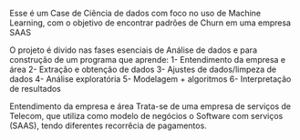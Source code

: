 Esse é um Case de Ciência de dados com foco no uso de Machine Learning, com o objetivo de encontrar padrões de Churn em uma empresa SAAS

O projeto é divido nas fases esenciais de Análise de dados e para construção de um programa que aprende: 
1- Entendimento da empresa e área 
2- Extração e obtenção de dados 
3- Ajustes de dados/limpeza de dados 
4- Análise exploratória 
5- Modelagem + algoritmos 
6- Interpretação de resultados

Entendimento da empresa e área Trata-se de uma empresa de serviços de Telecom, que utiliza como modelo de negócios o Software com serviços (SAAS), tendo diferentes recorrêcia de pagamentos.
